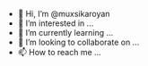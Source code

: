 - 👋 Hi, I’m @muxsikaroyan
- 👀 I’m interested in ...
- 🌱 I’m currently learning ...
- 💞️ I’m looking to collaborate on ...
- 📫 How to reach me ...

<!---
muxsikaroyan/muxsikaroyan is a ✨ special ✨ repository because its `README.md` (this file) appears on your GitHub profile.
You can click the Preview link to take a look at your changes.
--->
